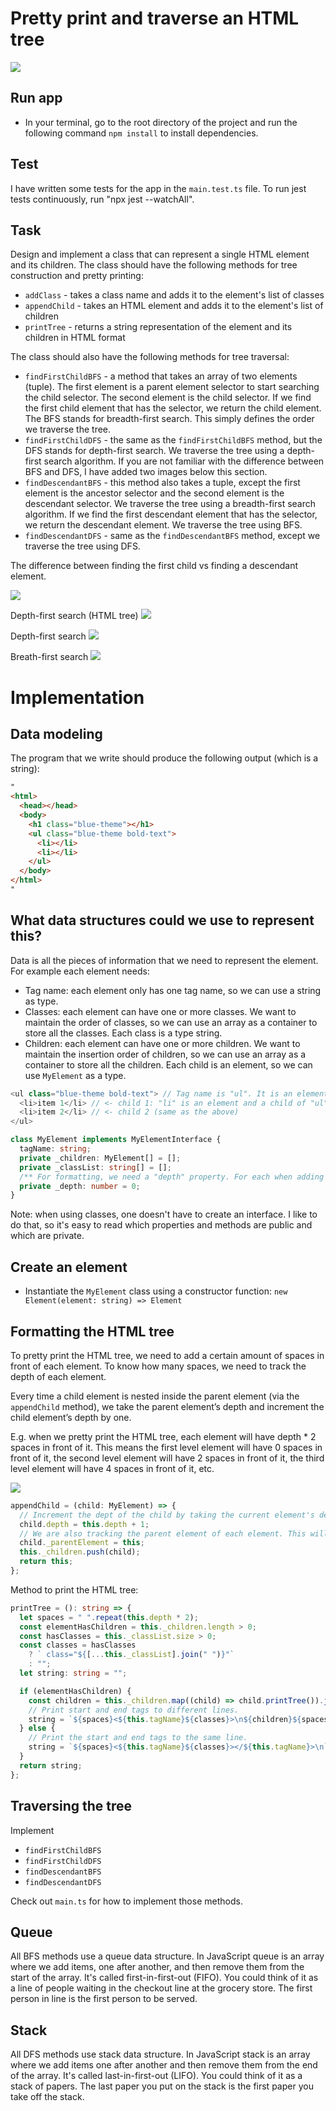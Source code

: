 # Pretty print and traverse an HTML tree

![](/readme-images/pretty-print-html.svg)

## Run app

- In your terminal, go to the root directory of the project and run the following command `npm install` to install dependencies.

## Test

I have written some tests for the app in the `main.test.ts` file. To run jest tests continuously, run "npx jest --watchAll".

## Task

Design and implement a class that can represent a single HTML element and its children. The class should have the following methods for tree construction and pretty printing:

- `addClass` - takes a class name and adds it to the element's list of classes
- `appendChild` - takes an HTML element and adds it to the element's list of children
- `printTree` - returns a string representation of the element and its children in HTML format

The class should also have the following methods for tree traversal:

- `findFirstChildBFS` - a method that takes an array of two elements (tuple). The first element is a parent element selector to start searching the child selector. The second element is the child selector. If we find the first child element that has the selector, we return the child element. The BFS stands for breadth-first search. This simply defines the order we traverse the tree.
- `findFirstChildDFS` - the same as the `findFirstChildBFS` method, but the DFS stands for depth-first search. We traverse the tree using a depth-first search algorithm. If you are not familiar with the difference between BFS and DFS, I have added two images below this section.
- `findDescendantBFS` - this method also takes a tuple, except the first element is the ancestor selector and the second element is the descendant selector. We traverse the tree using a breadth-first search algorithm. If we find the first descendant element that has the selector, we return the descendant element. We traverse the tree using BFS.
- `findDescendantDFS` - same as the `findDescendantBFS` method, except we traverse the tree using DFS.

The difference between finding the first child vs finding a descendant element.

![](/readme-images/find-first-child-find-first-descendant.svg)

Depth-first search (HTML tree)
![](/readme-images/html-tree-depth-first-search.svg)

Depth-first search
![](/readme-images/depth-first-search.svg)

Breath-first search
![](/readme-images/breath-first-search.svg)

# Implementation

## Data modeling

The program that we write should produce the following output (which is a string):

```html
"
<html>
  <head></head>
  <body>
    <h1 class="blue-theme"></h1>
    <ul class="blue-theme bold-text">
      <li></li>
      <li></li>
    </ul>
  </body>
</html>
"
```

## What data structures could we use to represent this?

Data is all the pieces of information that we need to represent the element. For example each element needs:

- Tag name: each element only has one tag name, so we can use a string as type.
- Classes: each element can have one or more classes. We want to maintain the order of classes, so we can use an array as a container to store all the classes. Each class is a type string.
- Children: each element can have one or more children. We want to maintain the insertion order of children, so we can use an array as a container to store all the children. Each child is an element, so we can use `MyElement` as a type.

```ts
<ul class="blue-theme bold-text"> // Tag name is "ul". It is an element with two classes and two child elements ("li")
  <li>item 1</li> // <- child 1: "li" is an element and a child of "ul"
  <li>item 2</li> // <- child 2 (same as the above)
</ul>
```

```ts
class MyElement implements MyElementInterface {
  tagName: string;
  private _children: MyElement[] = [];
  private _classList: string[] = [];
  /** For formatting, we need a "depth" property. For each when adding a child to a parent, we need to increment the dept of the child by 1. This is how we will know how many spaces to add before the child element.*/
  private _depth: number = 0;
}
```

Note: when using classes, one doesn't have to create an interface. I like to do that, so it's easy to read which properties and methods are public and which are private.

## Create an element

- Instantiate the `MyElement` class using a constructor function: `new Element(element: string) => Element`

## Formatting the HTML tree

To pretty print the HTML tree, we need to add a certain amount of spaces in front of each element. To know how many spaces, we need to track the depth of each element.

Every time a child element is nested inside the parent element (via the `appendChild` method), we take the parent element’s depth and increment the child element’s depth by one.

E.g. when we pretty print the HTML tree, each element will have depth \* 2 spaces in front of it. This means the first level element will have 0 spaces in front of it, the second level element will have 2 spaces in front of it, the third level element will have 4 spaces in front of it, etc.

![](/readme-images/calculate-depth.svg)

```ts
appendChild = (child: MyElement) => {
  // Increment the dept of the child by taking the current element's depth and adding 1 to it.
  child.depth = this.depth + 1;
  // We are also tracking the parent element of each element. This will help us to traverse to the root element.
  child._parentElement = this;
  this._children.push(child);
  return this;
};
```

Method to print the HTML tree:

```ts
printTree = (): string => {
  let spaces = " ".repeat(this.depth * 2);
  const elementHasChildren = this._children.length > 0;
  const hasClasses = this._classList.size > 0;
  const classes = hasClasses
    ? ` class="${[...this._classList].join(" ")}"`
    : "";
  let string: string = "";

  if (elementHasChildren) {
    const children = this._children.map((child) => child.printTree()).join("");
    // Print start and end tags to different lines.
    string = `${spaces}<${this.tagName}${classes}>\n${children}${spaces}</${this.tagName}>\n`;
  } else {
    // Print the start and end tags to the same line.
    string = `${spaces}<${this.tagName}${classes}></${this.tagName}>\n`;
  }
  return string;
};
```

## Traversing the tree

Implement

- `findFirstChildBFS`
- `findFirstChildDFS`
- `findDescendantBFS`
- `findDescendantDFS`

Check out `main.ts` for how to implement those methods.

## Queue

All BFS methods use a queue data structure. In JavaScript queue is an array where we add items, one after another, and then remove them from the start of the array. It's called first-in-first-out (FIFO). You could think of it as a line of people waiting in the checkout line at the grocery store. The first person in line is the first person to be served.

## Stack

All DFS methods use stack data structure. In JavaScript stack is an array where we add items one after another and then remove them from the end of the array. It's called last-in-first-out (LIFO). You could think of it as a stack of papers. The last paper you put on the stack is the first paper you take off the stack.
